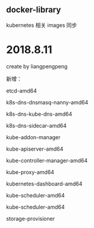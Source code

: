 ﻿## docker-library

kubernetes 相关 images 同步

# 2018.8.11

create by liangpengpeng

新增：

etcd-amd64

k8s-dns-dnsmasq-nanny-amd64

k8s-dns-kube-dns-amd64

k8s-dns-sidecar-amd64

kube-addon-manager

kube-apiserver-amd64

kube-controller-manager-amd64

kube-proxy-amd64

kubernetes-dashboard-amd64

kube-scheduler-amd64

kube-scheduler-amd64

storage-provisioner
